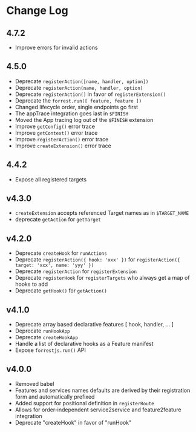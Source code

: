 # Change Log

## 4.7.2

- Improve errors for invalid actions

## 4.5.0

- Deprecate `registerAction([name, handler, option])`
- Deprecate `registerAction(name, handler, option)`
- Deprecate `registerAction()` in favor of `registerExtension()`
- Deprecate the `forrest.run([ feature, feature ])`
- Changed lifecycle order, single endpoints go first
- The appTrace integration goes last in `$FINISH`
- Moved the App tracing log out of the `$FINISH` extension
- Improve `getConfig()` error trace
- Improve `getContext()` error trace
- Improve `registerAction()` error trace
- Improve `createExtension()` error trace

## 4.4.2

- Expose all registered targets

## v4.3.0

- `createExtension` accepts referenced Target names as in `$TARGET_NAME`
- deprecate `getAction` for `getTarget`

## v4.2.0

- Deprecate `createHook` for `runActions`
- Deprecate `registerAction({ hook: 'xxx' })` for `registerAction({ target: 'xxx', name: 'yyy' })`
- Deprecate `registerAction` for `registerExtension`
- Deprecate `registerHook` for `registerTargets` who always get a map of hooks to add
- Deprecate `getHook()` for `getAction()`

## v4.1.0

- Deprecate array based declarative features [ hook, handler, ... ]
- Deprecate `runHookApp`
- Deprecate `createHookApp`
- Handle a list of declarative hooks as a Feature manifest
- Expose `forrestjs.run()` API

## v4.0.0

- Removed babel
- Features and services names defaults are derived by their registration form and automatically prefixed
- Added support for positional definition in `registerRoute`
- Allows for order-independent service2service and feature2feature integration
- Deprecate "createHook" in favor of "runHook"
